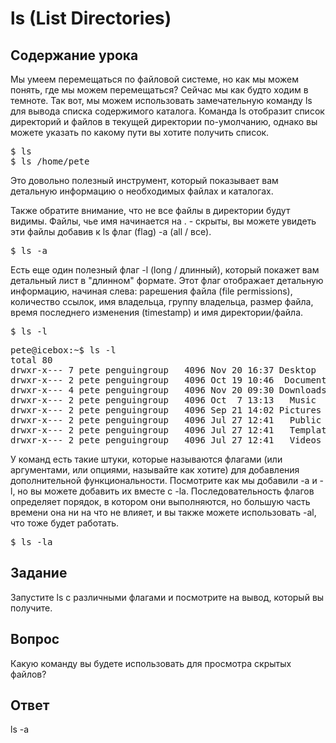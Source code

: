 # ls (List Directories)

## Содержание урока

Мы умеем перемещаться по файловой системе, но как мы можем понять, где мы можем перемещаться? Сейчас мы как будто ходим в темноте. Так вот, мы можем использовать замечательную команду ls для вывода списка содержимого каталога. Команда ls отобразит список директорий и файлов в текущей директории по-умолчанию, однако вы можете указать по какому пути вы хотите получить список.

<pre>$ ls
$ ls /home/pete</pre>

Это довольно полезный инструмент, который показывает вам детальную информацию о необходимых файлах и каталогах.

Также обратите внимание, что не все файлы в директории будут видимы. Файлы, чье имя начинается на . - скрыты, вы можете увидеть эти файлы добавив к ls флаг (flag) -a (all / все).

<pre>$ ls -a</pre>

Есть еще один полезный флаг -l (long / длинный), который покажет вам детальный лист в "длинном" формате. Этот флаг отображает детальную информацию, начиная слева: рарешения файла (file permissions), количество ссылок, имя владельца, группу владельца, размер файла, время последнего изменения (timestamp) и имя директории/файла.

<pre>$ ls -l</pre>

<pre>pete@icebox:~$ ls -l
total 80
drwxr-x--- 7 pete penguingroup   4096 Nov 20 16:37 Desktop
drwxr-x--- 2 pete penguingroup   4096 Oct 19 10:46  Documents
drwxr-x--- 4 pete penguingroup   4096 Nov 20 09:30 Downloads
drwxr-x--- 2 pete penguingroup   4096 Oct  7 13:13   Music
drwxr-x--- 2 pete penguingroup   4096 Sep 21 14:02 Pictures
drwxr-x--- 2 pete penguingroup   4096 Jul 27 12:41   Public
drwxr-x--- 2 pete penguingroup   4096 Jul 27 12:41   Templates
drwxr-x--- 2 pete penguingroup   4096 Jul 27 12:41   Videos</pre>

У команд есть такие штуки, которые называются флагами (или аргументами, или опциями, называйте как хотите) для добавления дополнительной функциональности. Посмотрите как мы добавили -a и -l, но вы можете добавить их вместе с -la. Последовательность флагов определяет порядок, в котором они выполняются, но большую часть времени она ни на что не влияет, и вы также можете использовать -al, что тоже будет работать.

<pre>$ ls -la</pre>

## Задание

Запустите ls с различными флагами и посмотрите на вывод, который вы получите.

## Вопрос

Какую команду вы будете использовать для просмотра скрытых файлов?

## Ответ

ls -a